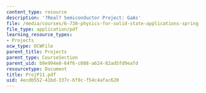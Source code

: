 ```yaml
---
content_type: resource
description: '?Real? Semiconductor Project: GaAs'
file: /media/courses/6-730-physics-for-solid-state-applications-spring-2003/4ecdb55241bd337c6f8cf54c4afac620_ProjP11.pdf
file_type: application/pdf
learning_resource_types:
- Projects
ocw_type: OCWFile
parent_title: Projects
parent_type: CourseSection
parent_uid: b9e994e8-64f6-c088-a624-82ad5fd9eafd
resourcetype: Document
title: ProjP11.pdf
uid: 4ecdb552-41bd-337c-6f8c-f54c4afac620
---
```

